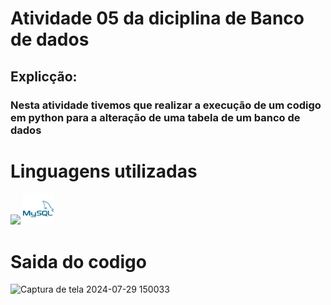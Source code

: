 # Atividade 05 da diciplina de Banco de dados
## Explicção:
### Nesta atividade tivemos que realizar a execução de um codigo em python para a alteração de uma tabela de um banco de dados
# Linguagens utilizadas
<div>
  <img height="50" src="https://cdn.jsdelivr.net/gh/devicons/devicon/icons/python/python-original.svg" />
  <img height="50" src="https://github.com/devicons/devicon/blob/master/icons/mysql/mysql-plain-wordmark.svg" />
</div>

# Saida do codigo


![Captura de tela 2024-07-29 150033](https://github.com/user-attachments/assets/0d123ca0-fe57-41aa-91e7-d1e1baf41a90)

